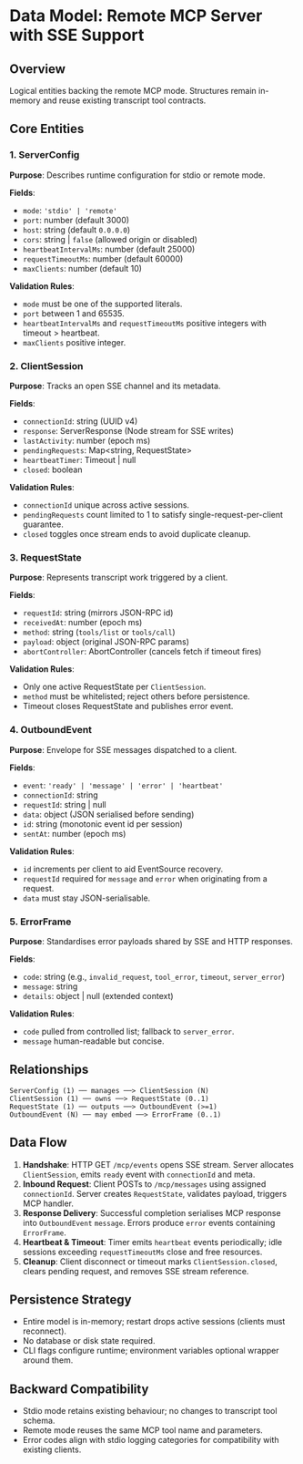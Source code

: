 # Data Model: Remote MCP Server with SSE Support

## Overview
Logical entities backing the remote MCP mode. Structures remain in-memory and reuse existing transcript tool contracts.

## Core Entities

### 1. ServerConfig
**Purpose**: Describes runtime configuration for stdio or remote mode.

**Fields**:
- `mode`: `'stdio' | 'remote'`
- `port`: number (default 3000)
- `host`: string (default `0.0.0.0`)
- `cors`: string | `false` (allowed origin or disabled)
- `heartbeatIntervalMs`: number (default 25000)
- `requestTimeoutMs`: number (default 60000)
- `maxClients`: number (default 10)

**Validation Rules**:
- `mode` must be one of the supported literals.
- `port` between 1 and 65535.
- `heartbeatIntervalMs` and `requestTimeoutMs` positive integers with timeout > heartbeat.
- `maxClients` positive integer.

### 2. ClientSession
**Purpose**: Tracks an open SSE channel and its metadata.

**Fields**:
- `connectionId`: string (UUID v4)
- `response`: ServerResponse (Node stream for SSE writes)
- `lastActivity`: number (epoch ms)
- `pendingRequests`: Map<string, RequestState>
- `heartbeatTimer`: Timeout | null
- `closed`: boolean

**Validation Rules**:
- `connectionId` unique across active sessions.
- `pendingRequests` count limited to 1 to satisfy single-request-per-client guarantee.
- `closed` toggles once stream ends to avoid duplicate cleanup.

### 3. RequestState
**Purpose**: Represents transcript work triggered by a client.

**Fields**:
- `requestId`: string (mirrors JSON-RPC id)
- `receivedAt`: number (epoch ms)
- `method`: string (`tools/list` or `tools/call`)
- `payload`: object (original JSON-RPC params)
- `abortController`: AbortController (cancels fetch if timeout fires)

**Validation Rules**:
- Only one active RequestState per `ClientSession`.
- `method` must be whitelisted; reject others before persistence.
- Timeout closes RequestState and publishes error event.

### 4. OutboundEvent
**Purpose**: Envelope for SSE messages dispatched to a client.

**Fields**:
- `event`: `'ready' | 'message' | 'error' | 'heartbeat'`
- `connectionId`: string
- `requestId`: string | null
- `data`: object (JSON serialised before sending)
- `id`: string (monotonic event id per session)
- `sentAt`: number (epoch ms)

**Validation Rules**:
- `id` increments per client to aid EventSource recovery.
- `requestId` required for `message` and `error` when originating from a request.
- `data` must stay JSON-serialisable.

### 5. ErrorFrame
**Purpose**: Standardises error payloads shared by SSE and HTTP responses.

**Fields**:
- `code`: string (e.g., `invalid_request`, `tool_error`, `timeout`, `server_error`)
- `message`: string
- `details`: object | null (extended context)

**Validation Rules**:
- `code` pulled from controlled list; fallback to `server_error`.
- `message` human-readable but concise.

## Relationships
```
ServerConfig (1) ── manages ──> ClientSession (N)
ClientSession (1) ── owns ──> RequestState (0..1)
RequestState (1) ── outputs ──> OutboundEvent (>=1)
OutboundEvent (N) ── may embed ──> ErrorFrame (0..1)
```

## Data Flow
1. **Handshake**: HTTP GET `/mcp/events` opens SSE stream. Server allocates `ClientSession`, emits `ready` event with `connectionId` and meta.
2. **Inbound Request**: Client POSTs to `/mcp/messages` using assigned `connectionId`. Server creates `RequestState`, validates payload, triggers MCP handler.
3. **Response Delivery**: Successful completion serialises MCP response into `OutboundEvent` `message`. Errors produce `error` events containing `ErrorFrame`.
4. **Heartbeat & Timeout**: Timer emits `heartbeat` events periodically; idle sessions exceeding `requestTimeoutMs` close and free resources.
5. **Cleanup**: Client disconnect or timeout marks `ClientSession.closed`, clears pending request, and removes SSE stream reference.

## Persistence Strategy
- Entire model is in-memory; restart drops active sessions (clients must reconnect).
- No database or disk state required.
- CLI flags configure runtime; environment variables optional wrapper around them.

## Backward Compatibility
- Stdio mode retains existing behaviour; no changes to transcript tool schema.
- Remote mode reuses the same MCP tool name and parameters.
- Error codes align with stdio logging categories for compatibility with existing clients.
